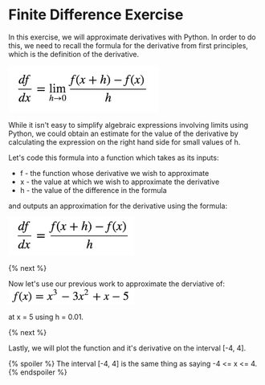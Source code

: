 # Finite Difference Exercise

In this exercise, we will approximate derivatives with Python. In order to do this, we need to recall the formula for the derivative from first principles, which is the definition of the derivative.

![Derivative First Prin](first_diff.png)

While it isn't easy to simplify algebraic expressions involving limits using Python, we could obtain an estimate for the value of the derivative by calculating the expression on the right hand side for small values of h. 

Let's code this formula into a function which takes as its inputs:
* f - the function whose derivative we wish to approximate
* x - the value at which we wish to approximate the derivative
* h - the value of the difference in the formula

and outputs an approximation for the derivative using the formula:

![Derivative First Diff](first_diff2.png)

{% next %}

Now let's use our previous work to approximate the derviative of: 
![Function](function.png)

at x = 5 using h = 0.01.

{% next %}

Lastly, we will plot the function and it's derivative on the interval \[-4, 4].

{% spoiler %}
The interval \[-4, 4] is the same thing as saying -4 <= x <= 4. 
{% endspoiler %}
